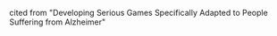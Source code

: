 <!-- META
{"title":"The picture superiority effect in patients with Alzheimer’s disease and mild cognitive impairment","link":"https://www.ncbi.nlm.nih.gov/pmc/articles/PMC2763351/#:~:text=The%20results%20confirmed%20that%20the,similar%20across%20the%20three%20groups.","media":"academic","tags":["dimentia","interface","ui"],"short":{"en":"\"aging can cause difficulties to find objects in visually complex scenes\"","ja":"\"加齢により、視覚的に複雑なシーンで対象物を見つけることが困難になることがある。\""},"importance":2,"hasPage":true,"createdAt":1720943905.387,"updatedAt":1720943905.387}
META -->

cited from "Developing Serious Games Specifically Adapted to People Suffering from Alzheimer"